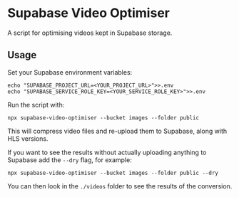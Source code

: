# Supabase Video Optimiser

A script for optimising videos kept in Supabase storage.

## Usage

Set your Supabase environment variables:

```text
echo "SUPABASE_PROJECT_URL=<YOUR_PROJECT_URL>">>.env
echo "SUPABASE_SERVICE_ROLE_KEY=<YOUR_SERVICE_ROLE_KEY>">>.env
```

Run the script with:

```text
npx supabase-video-optimiser --bucket images --folder public
```

This will compress video files and re-upload them to Supabase, along with HLS
versions.

If you want to see the results without actually uploading anything to Supabase
add the `--dry` flag, for example:

```text
npx supabase-video-optimiser --bucket images --folder public --dry
```

You can then look in the `./videos` folder to see the results of the conversion.
